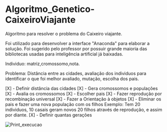 # Algoritmo_Genetico-CaixeiroViajante
Algoritmo para resolver o problema do Caixeiro viajante.


Foi utilizado para desenvolver a interface "Anaconda" para elaborar a solução. Foi sugerido pelo professor por possuir grande maioria das bibliotecas usadas para inteligência artificial já baixadas. 

Individuo: matriz,cromossomo,nota.

Problema: Distância entre as cidades, avaliação dos individuos para identificar o que foi melhor avaliado, mutação, escolha dos pais.


[X] - Definir distância das cidades
[X] - Gera cromossomos e populações
[X] - Avalia os cromossomos 
[X] - Escolher pais
[X] - Fazer reprodução por recombinação universal
[X] - Fazer a Orientação à objetos
	[X] - Eliminar os pais e fazer uma nova população com os filhos 
	      Exemplo: Tem 20 individuos, 10 casais geram novos 20 filhos através de reprodução, e assim por diante.
	[X] - Definir quantas gerações

![Print_execucao](https://user-images.githubusercontent.com/48607967/67054575-61478980-f11b-11e9-994d-7edbdae232b6.png)


 
